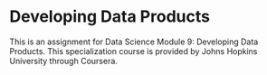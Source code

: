 # Developing Data Products
This is an assignment for Data Science Module 9: Developing Data Products.
This specialization course is provided by Johns Hopkins University through Coursera.
